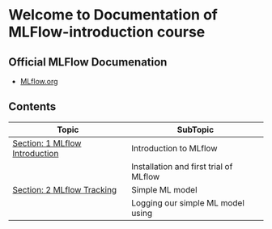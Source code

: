 # Welcome to Documentation of MLFlow-introduction course

## Official MLFlow Documenation 

- [MLflow.org](https://mlflow.org/)
## Contents

|Topic|SubTopic|
|-|-|
|[Section: 1 MLflow Introduction](./Section_001_MLflow_Introduction/) | Introduction to MLflow |
|| Installation and first trial of MLflow |
|[Section: 2 MLflow Tracking](./Section_002_MLflow_Tracking/) | Simple ML model|
|| Logging our simple ML model using |